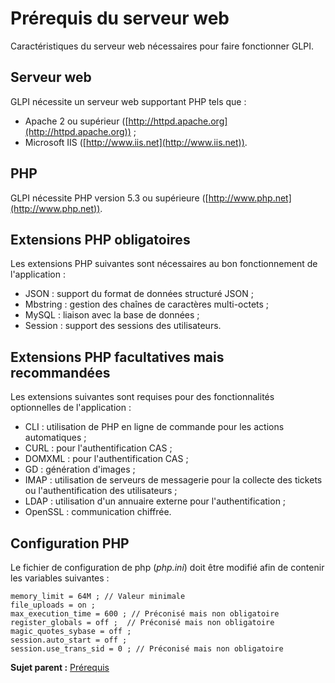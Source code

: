 Prérequis du serveur web
========================

Caractéristiques du serveur web nécessaires pour faire fonctionner GLPI.

Serveur web
-----------

GLPI nécessite un serveur web supportant PHP tels que :

-   Apache 2 ou supérieur
    ([http://httpd.apache.org](http://httpd.apache.org)) ;
-   Microsoft IIS ([http://www.iis.net](http://www.iis.net)).

PHP
---

GLPI nécessite PHP version 5.3 ou supérieure
([http://www.php.net](http://www.php.net)).

Extensions PHP obligatoires
---------------------------

Les extensions PHP suivantes sont nécessaires au bon fonctionnement de
l'application :

-   JSON : support du format de données structuré JSON ;
-   Mbstring : gestion des chaînes de caractères multi-octets ;
-   MySQL : liaison avec la base de données ;
-   Session : support des sessions des utilisateurs.

Extensions PHP facultatives mais recommandées
---------------------------------------------

Les extensions suivantes sont requises pour des fonctionnalités
optionnelles de l'application :

-   CLI : utilisation de PHP en ligne de commande pour les actions
    automatiques ;
-   CURL : pour l'authentification CAS ;
-   DOMXML : pour l'authentification CAS ;
-   GD : génération d'images ;
-   IMAP : utilisation de serveurs de messagerie pour la collecte des
    tickets ou l'authentification des utilisateurs ;
-   LDAP : utilisation d'un annuaire externe pour l'authentification ;
-   OpenSSL : communication chiffrée.

Configuration PHP
-----------------

Le fichier de configuration de php (*php.ini*) doit être modifié afin de
contenir les variables suivantes :

~~~~ {.codeblock}
memory_limit = 64M ; // Valeur minimale
file_uploads = on ;
max_execution_time = 600 ; // Préconisé mais non obligatoire
register_globals = off ;  // Préconisé mais non obligatoire
magic_quotes_sybase = off ;
session.auto_start = off ;
session.use_trans_sid = 0 ; // Préconisé mais non obligatoire
~~~~

**Sujet parent :**
[Prérequis](index.php?fr/prerequisite.md "Prérequis nécessaires à l'installation de GLPI.")
